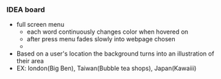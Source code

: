 ### IDEA board
- full screen menu
  - each word continuously changes color when hovered on
  - after press menu fades slowly into webpage chosen
  - 
- Based on a user's location the background turns into an illustration of their area
- EX: london(Big Ben), Taiwan(Bubble tea shops), Japan(Kawaiii)